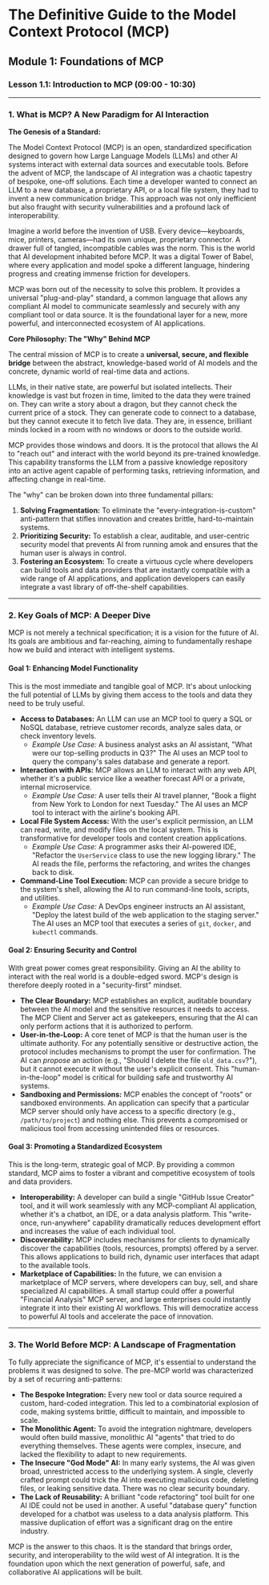 
# The Definitive Guide to the Model Context Protocol (MCP)

## Module 1: Foundations of MCP

### Lesson 1.1: Introduction to MCP (09:00 - 10:30)

---

### **1. What is MCP? A New Paradigm for AI Interaction**

**The Genesis of a Standard:**

The Model Context Protocol (MCP) is an open, standardized specification designed to govern how Large Language Models (LLMs) and other AI systems interact with external data sources and executable tools. Before the advent of MCP, the landscape of AI integration was a chaotic tapestry of bespoke, one-off solutions. Each time a developer wanted to connect an LLM to a new database, a proprietary API, or a local file system, they had to invent a new communication bridge. This approach was not only inefficient but also fraught with security vulnerabilities and a profound lack of interoperability.

Imagine a world before the invention of USB. Every device—keyboards, mice, printers, cameras—had its own unique, proprietary connector. A drawer full of tangled, incompatible cables was the norm. This is the world that AI development inhabited before MCP. It was a digital Tower of Babel, where every application and model spoke a different language, hindering progress and creating immense friction for developers.

MCP was born out of the necessity to solve this problem. It provides a universal "plug-and-play" standard, a common language that allows any compliant AI model to communicate seamlessly and securely with any compliant tool or data source. It is the foundational layer for a new, more powerful, and interconnected ecosystem of AI applications.

**Core Philosophy: The "Why" Behind MCP**

The central mission of MCP is to create a **universal, secure, and flexible bridge** between the abstract, knowledge-based world of AI models and the concrete, dynamic world of real-time data and actions.

LLMs, in their native state, are powerful but isolated intellects. Their knowledge is vast but frozen in time, limited to the data they were trained on. They can write a story about a dragon, but they cannot check the current price of a stock. They can generate code to connect to a database, but they cannot execute it to fetch live data. They are, in essence, brilliant minds locked in a room with no windows or doors to the outside world.

MCP provides those windows and doors. It is the protocol that allows the AI to "reach out" and interact with the world beyond its pre-trained knowledge. This capability transforms the LLM from a passive knowledge repository into an active agent capable of performing tasks, retrieving information, and affecting change in real-time.

The "why" can be broken down into three fundamental pillars:

1.  **Solving Fragmentation:** To eliminate the "every-integration-is-custom" anti-pattern that stifles innovation and creates brittle, hard-to-maintain systems.
2.  **Prioritizing Security:** To establish a clear, auditable, and user-centric security model that prevents AI from running amok and ensures that the human user is always in control.
3.  **Fostering an Ecosystem:** To create a virtuous cycle where developers can build tools and data providers that are instantly compatible with a wide range of AI applications, and application developers can easily integrate a vast library of off-the-shelf capabilities.

---

### **2. Key Goals of MCP: A Deeper Dive**

MCP is not merely a technical specification; it is a vision for the future of AI. Its goals are ambitious and far-reaching, aiming to fundamentally reshape how we build and interact with intelligent systems.

#### **Goal 1: Enhancing Model Functionality**

This is the most immediate and tangible goal of MCP. It's about unlocking the full potential of LLMs by giving them access to the tools and data they need to be truly useful.

*   **Access to Databases:** An LLM can use an MCP tool to query a SQL or NoSQL database, retrieve customer records, analyze sales data, or check inventory levels.
    *   *Example Use Case:* A business analyst asks an AI assistant, "What were our top-selling products in Q3?" The AI uses an MCP tool to query the company's sales database and generate a report.
*   **Interaction with APIs:** MCP allows an LLM to interact with any web API, whether it's a public service like a weather forecast API or a private, internal microservice.
    *   *Example Use Case:* A user tells their AI travel planner, "Book a flight from New York to London for next Tuesday." The AI uses an MCP tool to interact with the airline's booking API.
*   **Local File System Access:** With the user's explicit permission, an LLM can read, write, and modify files on the local system. This is transformative for developer tools and content creation applications.
    *   *Example Use Case:* A programmer asks their AI-powered IDE, "Refactor the `UserService` class to use the new logging library." The AI reads the file, performs the refactoring, and writes the changes back to disk.
*   **Command-Line Tool Execution:** MCP can provide a secure bridge to the system's shell, allowing the AI to run command-line tools, scripts, and utilities.
    *   *Example Use Case:* A DevOps engineer instructs an AI assistant, "Deploy the latest build of the web application to the staging server." The AI uses an MCP tool that executes a series of `git`, `docker`, and `kubectl` commands.

#### **Goal 2: Ensuring Security and Control**

With great power comes great responsibility. Giving an AI the ability to interact with the real world is a double-edged sword. MCP's design is therefore deeply rooted in a "security-first" mindset.

*   **The Clear Boundary:** MCP establishes an explicit, auditable boundary between the AI model and the sensitive resources it needs to access. The MCP Client and Server act as gatekeepers, ensuring that the AI can only perform actions that it is authorized to perform.
*   **User-in-the-Loop:** A core tenet of MCP is that the human user is the ultimate authority. For any potentially sensitive or destructive action, the protocol includes mechanisms to prompt the user for confirmation. The AI can *propose* an action (e.g., "Should I delete the file `old_data.csv`?"), but it cannot execute it without the user's explicit consent. This "human-in-the-loop" model is critical for building safe and trustworthy AI systems.
*   **Sandboxing and Permissions:** MCP enables the concept of "roots" or sandboxed environments. An application can specify that a particular MCP server should only have access to a specific directory (e.g., `/path/to/project`) and nothing else. This prevents a compromised or malicious tool from accessing unintended files or resources.

#### **Goal 3: Promoting a Standardized Ecosystem**

This is the long-term, strategic goal of MCP. By providing a common standard, MCP aims to foster a vibrant and competitive ecosystem of tools and data providers.

*   **Interoperability:** A developer can build a single "GitHub Issue Creator" tool, and it will work seamlessly with any MCP-compliant AI application, whether it's a chatbot, an IDE, or a data analysis platform. This "write-once, run-anywhere" capability dramatically reduces development effort and increases the value of each individual tool.
*   **Discoverability:** MCP includes mechanisms for clients to dynamically discover the capabilities (tools, resources, prompts) offered by a server. This allows applications to build rich, dynamic user interfaces that adapt to the available tools.
*   **Marketplace of Capabilities:** In the future, we can envision a marketplace of MCP servers, where developers can buy, sell, and share specialized AI capabilities. A small startup could offer a powerful "Financial Analysis" MCP server, and large enterprises could instantly integrate it into their existing AI workflows. This will democratize access to powerful AI tools and accelerate the pace of innovation.

---

### **3. The World Before MCP: A Landscape of Fragmentation**

To fully appreciate the significance of MCP, it's essential to understand the problems it was designed to solve. The pre-MCP world was characterized by a set of recurring anti-patterns:

*   **The Bespoke Integration:** Every new tool or data source required a custom, hard-coded integration. This led to a combinatorial explosion of code, making systems brittle, difficult to maintain, and impossible to scale.
*   **The Monolithic Agent:** To avoid the integration nightmare, developers would often build massive, monolithic AI "agents" that tried to do everything themselves. These agents were complex, insecure, and lacked the flexibility to adapt to new requirements.
*   **The Insecure "God Mode" AI:** In many early systems, the AI was given broad, unrestricted access to the underlying system. A single, cleverly crafted prompt could trick the AI into executing malicious code, deleting files, or leaking sensitive data. There was no clear security boundary.
*   **The Lack of Reusability:** A brilliant "code refactoring" tool built for one AI IDE could not be used in another. A useful "database query" function developed for a chatbot was useless to a data analysis platform. This massive duplication of effort was a significant drag on the entire industry.

MCP is the answer to this chaos. It is the standard that brings order, security, and interoperability to the wild west of AI integration. It is the foundation upon which the next generation of powerful, safe, and collaborative AI applications will be built.
